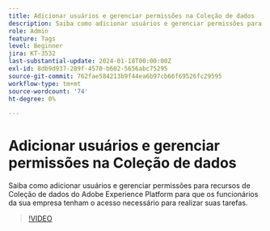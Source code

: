 ```yaml
---
title: Adicionar usuários e gerenciar permissões na Coleção de dados
description: Saiba como adicionar usuários e gerenciar permissões para recursos de Coleção de dados do Adobe Experience Platform para que os funcionários da sua empresa tenham o acesso necessário para realizar suas tarefas.
role: Admin
feature: Tags
level: Beginner
jira: KT-3532
last-substantial-update: 2024-01-18T00:00:00Z
exl-id: 8db9d937-289f-4570-b602-5656abc75295
source-git-commit: 762fae584213b9f44ea6b97cb66f69526fc29595
workflow-type: tm+mt
source-wordcount: '74'
ht-degree: 0%

---
```


# Adicionar usuários e gerenciar permissões na Coleção de dados

Saiba como adicionar usuários e gerenciar permissões para recursos de Coleção de dados do Adobe Experience Platform para que os funcionários da sua empresa tenham o acesso necessário para realizar suas tarefas.

>[!VIDEO](https://video.tv.adobe.com/v/28734/?learn=on)
